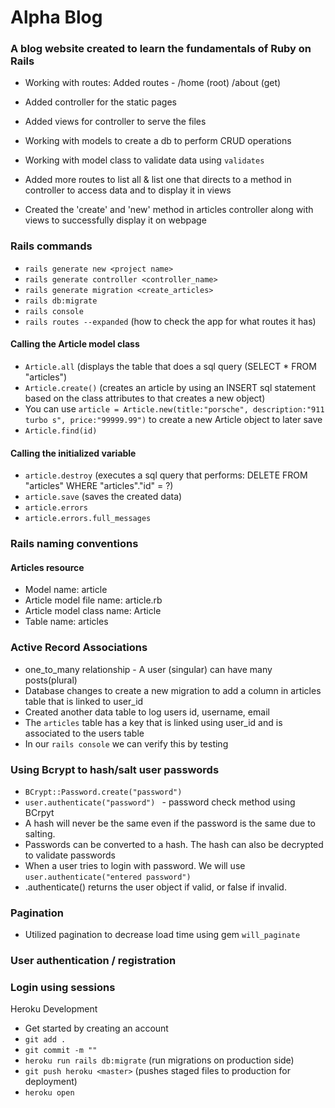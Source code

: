 # Alpha Blog
### A blog website created to learn the fundamentals of Ruby on Rails

* Working with routes: Added routes - /home (root) /about (get)

* Added controller for the static pages

* Added views for controller to serve the files

* Working with models to create a db to perform CRUD operations

* Working with model class to validate data using `validates`
* Added more routes to list all & list one that directs to a method in controller to access data and to display it in views

* Created the 'create' and 'new' method in articles controller along with views to successfully display it on webpage


### Rails commands
* `rails generate new <project name>`
* `rails generate controller <controller_name>`
* `rails generate migration <create_articles>`
* `rails db:migrate`
* `rails console`
* `rails routes --expanded` (how to check the app for what routes it has)
#### Calling the Article model class
* `Article.all` (displays the table that does a sql query (SELECT * FROM "articles")
* `Article.create()` (creates an article by using an INSERT sql statement based on the class attributes to that creates a new object)
* You can use `article = Article.new(title:"porsche", description:"911 turbo s", price:"99999.99")` to create a new Article object to later save
* `Article.find(id)`
#### Calling the initialized variable
* `article.destroy` (executes a sql query that performs: DELETE FROM "articles" WHERE "articles"."id" = ?)
* `article.save` (saves the created data)
* `article.errors`
* `article.errors.full_messages`

### Rails naming conventions
#### Articles resource

* Model name: article
* Article model file name: article.rb
* Article model class name: Article
* Table name: articles

### Active Record Associations
* one_to_many relationship - A user (singular) can have many posts(plural)
* Database changes to create a new migration to add a column in articles table that is linked to user_id
* Created another data table to log users id, username, email
* The `articles` table has a key that is linked using user_id and is associated to the users table
* In our `rails console` we can verify this by testing

### Using Bcrypt to hash/salt user passwords
* `BCrypt::Password.create("password")`
* `user.authenticate("password") ` - password check method using BCrpyt
* A hash will never be the same even if the password is the same due to salting.
* Passwords can be converted to a hash. The hash can also be decrypted to validate passwords
* When a user tries to login with password. We will use `user.authenticate("entered password")`
* .authenticate() returns the user object if valid, or false if invalid.

### Pagination
* Utilized pagination to decrease load time using gem `will_paginate`

### User authentication / registration

### Login using sessions

Heroku Development
* Get started by creating an account
* `git add .`
* `git commit -m ""`
* `heroku run rails db:migrate` (run migrations on production side)
* `git push heroku <master>` (pushes staged files to production for deployment)
* `heroku open`
